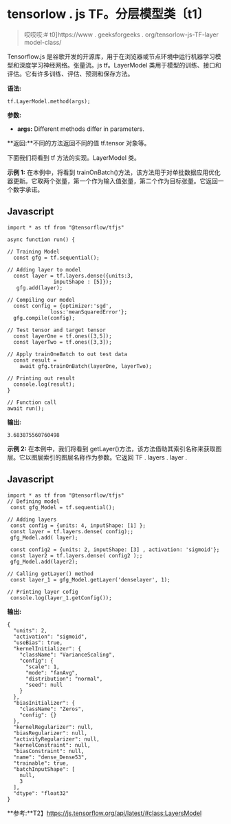 # tensorlow . js TF。分层模型类〔t1〕

> 哎哎哎:# t0]https://www . geeksforgeeks . org/tensorlow-js-TF-layer model-class/

Tensorflow.js 是谷歌开发的开源库，用于在浏览器或节点环境中运行机器学习模型和深度学习神经网络。张量流。js tf。LayerModel 类用于模型的训练、接口和评估。它有许多训练、评估、预测和保存方法。

**语法:**

```
tf.LayerModel.method(args);
```

**参数:**

*   **args:** Different methods differ in parameters.

**返回:**不同的方法返回不同的值 tf.tensor 对象等。

下面我们将看到 tf 方法的实现。LayerModel 类。

**示例 1:** 在本例中，将看到 trainOnBatch()方法，该方法用于对单批数据应用优化器更新。它取两个张量，第一个作为输入值张量，第二个作为目标张量。它返回一个数字承诺。

## Javascript

```
import * as tf from "@tensorflow/tfjs"

async function run() {

// Training Model 
  const gfg = tf.sequential();

// Adding layer to model  
  const layer = tf.layers.dense({units:3, 
               inputShape : [5]});
   gfg.add(layer);

// Compiling our model 
  const config = {optimizer:'sgd', 
              loss:'meanSquaredError'};
  gfg.compile(config);

// Test tensor and target tensor 
  const layerOne = tf.ones([3,5]);
  const layerTwo = tf.ones([3,3]);

// Apply trainOneBatch to out test data 
  const result =
    await gfg.trainOnBatch(layerOne, layerTwo);

// Printing out result 
  console.log(result);
}

// Function call
await run();
```

**输出:**

```
3.683875560760498
```

**示例 2:** 在本例中，我们将看到 getLayer()方法，该方法借助其索引名称来获取图层。它以图层索引的图层名称作为参数。它返回 TF . layers . layer .

## Javascript

```
import * as tf from "@tensorflow/tfjs"
// Defining model 
 const gfg_Model = tf.sequential(); 

// Adding layers 
 const config = {units: 4, inputShape: [1] };
 const layer = tf.layers.dense( config);;
 gfg_Model.add( layer);

 const config2 = {units: 2, inputShape: [3] , activation: 'sigmoid'};
 const layer2 = tf.layers.dense( config2 );;
 gfg_Model.add(layer2); 

// Calling getLayer() method  
 const layer_1 = gfg_Model.getLayer('denselayer', 1); 

// Printing layer cofig 
 console.log(layer_1.getConfig());
```

**输出:**

```
{
  "units": 2,
  "activation": "sigmoid",
  "useBias": true,
  "kernelInitializer": {
    "className": "VarianceScaling",
    "config": {
      "scale": 1,
      "mode": "fanAvg",
      "distribution": "normal",
      "seed": null
    }
  },
  "biasInitializer": {
    "className": "Zeros",
    "config": {}
  },
  "kernelRegularizer": null,
  "biasRegularizer": null,
  "activityRegularizer": null,
  "kernelConstraint": null,
  "biasConstraint": null,
  "name": "dense_Dense53",
  "trainable": true,
  "batchInputShape": [
    null,
    3
  ],
  "dtype": "float32"
}
```

**参考:**T2】https://js.tensorflow.org/api/latest/#class:LayersModel